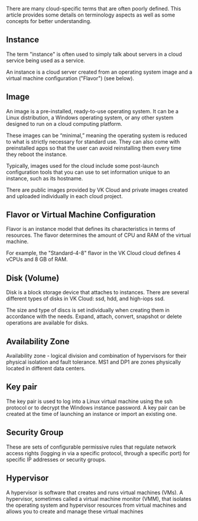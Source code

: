 There are many cloud-specific terms that are often poorly defined. This article provides some details on terminology aspects as well as some concepts for better understanding.

## Instance

The term "instance" is often used to simply talk about servers in a cloud service being used as a service.

An instance is a cloud server created from an operating system image and a virtual machine configuration ("Flavor") (see below).

## Image

An image is a pre-installed, ready-to-use operating system. It can be a Linux distribution, a Windows operating system, or any other system designed to run on a cloud computing platform.

These images can be “minimal,” meaning the operating system is reduced to what is strictly necessary for standard use. They can also come with preinstalled apps so that the user can avoid reinstalling them every time they reboot the instance.

Typically, images used for the cloud include some post-launch configuration tools that you can use to set information unique to an instance, such as its hostname.

There are public images provided by VK Cloud and private images created and uploaded individually in each cloud project.

## Flavor or Virtual Machine Configuration

Flavor is an instance model that defines its characteristics in terms of resources. The flavor determines the amount of CPU and RAM of the virtual machine.

For example, the "Standard-4-8" flavor in the VK Cloud cloud defines 4 vCPUs and 8 GB of RAM.

## Disk (Volume)

Disk is a block storage device that attaches to instances. There are several different types of disks in VK Cloud: ssd, hdd, and high-iops ssd.

The size and type of discs is set individually when creating them in accordance with the needs. Expand, attach, convert, snapshot or delete operations are available for disks.

## Availability Zone

Availability zone - logical division and combination of hypervisors for their physical isolation and fault tolerance. MS1 and DP1 are zones physically located in different data centers.

## Key pair

The key pair is used to log into a Linux virtual machine using the ssh protocol or to decrypt the Windows instance password. A key pair can be created at the time of launching an instance or import an existing one.

## Security Group

These are sets of configurable permissive rules that regulate network access rights (logging in via a specific protocol, through a specific port) for specific IP addresses or security groups.

## Hypervisor

A hypervisor is software that creates and runs virtual machines (VMs). A hypervisor, sometimes called a virtual machine monitor (VMM), that isolates the operating system and hypervisor resources from virtual machines and allows you to create and manage these virtual machines
